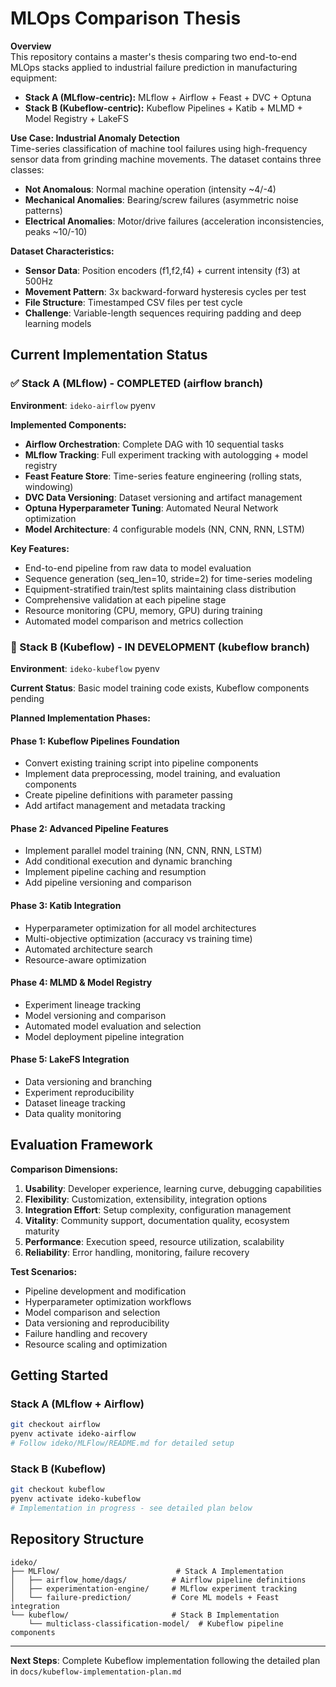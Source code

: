 # MLOps Comparison Thesis

**Overview**  
This repository contains a master's thesis comparing two end-to-end MLOps stacks applied to industrial failure prediction in manufacturing equipment:
- **Stack A (MLflow-centric):** MLflow + Airflow + Feast + DVC + Optuna
- **Stack B (Kubeflow-centric):** Kubeflow Pipelines + Katib + MLMD + Model Registry + LakeFS

**Use Case: Industrial Anomaly Detection**  
Time-series classification of machine tool failures using high-frequency sensor data from grinding machine movements. The dataset contains three classes:
- **Not Anomalous**: Normal machine operation (intensity ~4/-4)
- **Mechanical Anomalies**: Bearing/screw failures (asymmetric noise patterns) 
- **Electrical Anomalies**: Motor/drive failures (acceleration inconsistencies, peaks ~10/-10)

**Dataset Characteristics:**
- **Sensor Data**: Position encoders (f1,f2,f4) + current intensity (f3) at 500Hz
- **Movement Pattern**: 3x backward-forward hysteresis cycles per test
- **File Structure**: Timestamped CSV files per test cycle
- **Challenge**: Variable-length sequences requiring padding and deep learning models

## Current Implementation Status

### ✅ Stack A (MLflow) - COMPLETED (airflow branch)
**Environment**: `ideko-airflow` pyenv

**Implemented Components:**
- **Airflow Orchestration**: Complete DAG with 10 sequential tasks
- **MLflow Tracking**: Full experiment tracking with autologging + model registry
- **Feast Feature Store**: Time-series feature engineering (rolling stats, windowing)
- **DVC Data Versioning**: Dataset versioning and artifact management  
- **Optuna Hyperparameter Tuning**: Automated Neural Network optimization
- **Model Architecture**: 4 configurable models (NN, CNN, RNN, LSTM)

**Key Features:**
- End-to-end pipeline from raw data to model evaluation
- Sequence generation (seq_len=10, stride=2) for time-series modeling
- Equipment-stratified train/test splits maintaining class distribution
- Comprehensive validation at each pipeline stage
- Resource monitoring (CPU, memory, GPU) during training
- Automated model comparison and metrics collection

### 🚧 Stack B (Kubeflow) - IN DEVELOPMENT (kubeflow branch)
**Environment**: `ideko-kubeflow` pyenv

**Current Status**: Basic model training code exists, Kubeflow components pending

**Planned Implementation Phases:**

#### Phase 1: Kubeflow Pipelines Foundation
- Convert existing training script into pipeline components
- Implement data preprocessing, model training, and evaluation components
- Create pipeline definitions with parameter passing
- Add artifact management and metadata tracking

#### Phase 2: Advanced Pipeline Features  
- Implement parallel model training (NN, CNN, RNN, LSTM)
- Add conditional execution and dynamic branching
- Implement pipeline caching and resumption
- Add pipeline versioning and comparison

#### Phase 3: Katib Integration
- Hyperparameter optimization for all model architectures
- Multi-objective optimization (accuracy vs training time)
- Automated architecture search
- Resource-aware optimization

#### Phase 4: MLMD & Model Registry
- Experiment lineage tracking
- Model versioning and comparison
- Automated model evaluation and selection
- Model deployment pipeline integration

#### Phase 5: LakeFS Integration
- Data versioning and branching
- Experiment reproducibility
- Dataset lineage tracking
- Data quality monitoring

## Evaluation Framework

**Comparison Dimensions:**
1. **Usability**: Developer experience, learning curve, debugging capabilities
2. **Flexibility**: Customization, extensibility, integration options  
3. **Integration Effort**: Setup complexity, configuration management
4. **Vitality**: Community support, documentation quality, ecosystem maturity
5. **Performance**: Execution speed, resource utilization, scalability
6. **Reliability**: Error handling, monitoring, failure recovery

**Test Scenarios:**
- Pipeline development and modification
- Hyperparameter optimization workflows  
- Model comparison and selection
- Data versioning and reproducibility
- Failure handling and recovery
- Resource scaling and optimization

## Getting Started

### Stack A (MLflow + Airflow)
```bash
git checkout airflow
pyenv activate ideko-airflow
# Follow ideko/MLFlow/README.md for detailed setup
```

### Stack B (Kubeflow) 
```bash
git checkout kubeflow  
pyenv activate ideko-kubeflow
# Implementation in progress - see detailed plan below
```

## Repository Structure

```
ideko/
├── MLFlow/                          # Stack A Implementation
│   ├── airflow_home/dags/          # Airflow pipeline definitions
│   ├── experimentation-engine/     # MLflow experiment tracking
│   └── failure-prediction/         # Core ML models + Feast integration
└── kubeflow/                       # Stack B Implementation  
    └── multiclass-classification-model/  # Kubeflow pipeline components
```

---

**Next Steps**: Complete Kubeflow implementation following the detailed plan in `docs/kubeflow-implementation-plan.md`